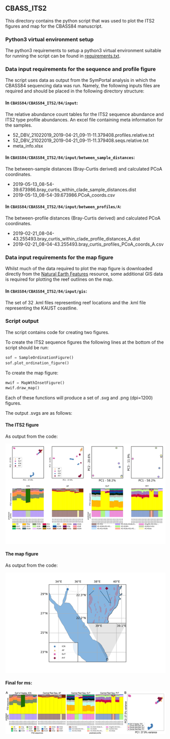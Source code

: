 ## CBASS_ITS2
This directory contains the python script that was used to plot the ITS2 figures and map for the CBASS84 manuscript.

### Python3 virtual environment setup
The python3 requirements to setup a python3 virtual environment suitable for running the script can be found in [requirements.txt](requirements.txt).

### Data input requirements for the sequence and profile figure
The script uses data as output from the SymPortal analysis in which the CBASS84 sequencing data was run.
Namely, the following inputs files are required and should be placed in the following directory structure:
#### In `CBASS84/CBASS84_ITS2/84/input`:
The relative abundance count tables for the ITS2 sequence abundance and ITS2 type profile abundances.
An excel file containing meta information for the samples.
* 52_DBV_21022019_2019-04-21_09-11-11.379408.profiles.relative.txt
* 52_DBV_21022019_2019-04-21_09-11-11.379408.seqs.relative.txt
* meta_info.xlsx

#### In `CBASS84/CBASS84_ITS2/84/input/between_sample_distances`:
The between-sample distances (Bray-Curtis derived) and calculated PCoA coordinates.
* 2019-05-13_08-54-39.673986.bray_curtis_within_clade_sample_distances.dist
* 2019-05-13_08-54-39.673986.PCoA_coords.csv

#### In `CBASS84/CBASS84_ITS2/84/input/between_profiles/A`:
The between-profile distances (Bray-Curtis derived) and calculated PCoA coordinates.
* 2019-02-21_08-04-43.255493.bray_curtis_within_clade_profile_distances_A.dist
* 2019-02-21_08-04-43.255493.bray_curtis_profiles_PCoA_coords_A.csv

### Data input requirements for the map figure
Whilst much of the data required to plot the map figure is downloaded directly from the [Natural Earth Features](https://www.naturalearthdata.com/features/) resource, some additional GIS data is required for plotting the reef outlines on the map.
#### In `CBASS84/CBASS84_ITS2/84/input/gis`:
The set of 32 .kml files representing reef locations and the .kml file representing the KAUST coastline.

### Script output
The script contains code for creating two figures. 

To create the ITS2 sequence figures the following lines at the bottom of the script should be run: 
```python
sof = SampleOrdinationFigure()
sof.plot_ordination_figure()
```
To create the map figure:
```python
mwif = MapWthInsetFigure()
mwif.draw_map()
```
Each of these functions will produce a set of .svg and .png (dpi=1200) figures.

The output .svgs are as follows:
#### The ITS2 figure
As output from the code:

![](svg_figs_for_md_doc/eighty_four_sample_profile_dists_and_seq_info_updated_samplenames.svg)

#### The map figure
As output from the code:

![](svg_figs_for_md_doc/eighty_four_map.svg)


#### Final for ms:

![](svg_figs_for_md_doc/final_fig_2.svg)





